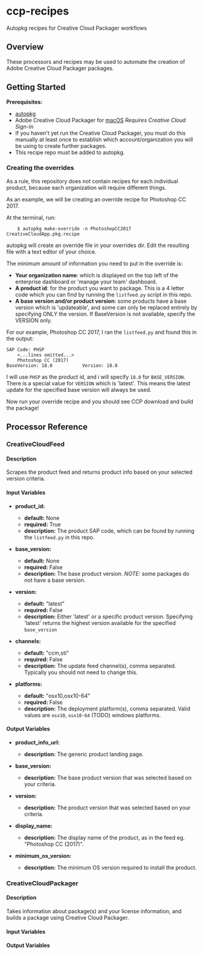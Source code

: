 # ccp-recipes

Autopkg recipes for Creative Cloud Packager workflows

## Overview

These processors and recipes may be used to automate the creation of Adobe Creative Cloud Packager packages.

## Getting Started

__Prerequisites:__

* [autopkg](https://github.com/autopkg/autopkg) 
* Adobe Creative Cloud Packager for [macOS](https://www.adobe.com/go/ccp_installer_osx) *Requires Creative Cloud Sign-In*
* If you haven't yet run the Creative Cloud Packager, you must do this manually at least once to establish which
  account/organization you will be using to create further packages.
* This recipe repo must be added to autopkg.

### Creating the overrides ###

As a rule, this repository does not contain recipes for each individual product, because each organization will require
different things.

As an example, we will be creating an override recipe for Photoshop CC 2017.

At the terminal, run:

        $ autopkg make-override -n PhotoshopCC2017 CreativeCloudApp.pkg.recipe 

autopkg will create an override file in your overrides dir. Edit the resulting file with a text editor of your choice.

The minimum amount of information you need to put in the override is:

- **Your organization name**: which is displayed on the top left of the enterprise dashboard or 'manage your team' dashboard.
- **A product id**: for the product you want to package. This is a 4 letter code which you can find by running the `listfeed.py` script in this repo.
- **A base version and/or product version**: some products have a base version which is 'updateable', and some can only be replaced entirely
 by specifying ONLY the version. If BaseVersion is not available, specify the VERSION only.
 
For our example, Photoshop CC 2017, I ran the `listfeed.py` and found this in the output:
    
    SAP Code: PHSP
        <...lines omitted...>     
        Photoshop CC (2017)                                         	BaseVersion: 18.0          	Version: 18.0 

I will use `PHSP` as the product id, and i will specify `18.0` for `BASE_VERSION`.
There is a special value for `VERSION` which is 'latest'. This means the latest update for the specified base version will always be used.

Now run your override recipe and you should see CCP download and build the package!

## Processor Reference

### CreativeCloudFeed

#### Description

Scrapes the product feed and returns product info based on your selected
version criteria.

#### Input Variables
- **product_id:**
    - **default:** None
    - **required:** True
    - **description:** The product SAP code, which can be found by running the `listfeed.py` in this repo.
    
- **base_version:**
    - **default:** None
    - **required:** False
    - **description:** The base product version. *NOTE:* some packages do not have a base version.
    
- **version:**
    - **default:** "latest"
    - **required:** False
    - **description:** Either 'latest' or a specific product version. 
        Specifying 'latest' returns the highest version available for the specified `base_version`
    
- **channels:**
    - **default:** "ccm,sti"
    - **required:** False
    - **description:** The update feed channel(s), comma separated. Typically you should not need to change this.
      
- **platforms:**
    - **default:** "osx10,osx10-64"
    - **required:** False
    - **description:** The deployment platform(s), comma separated. Valid values are `osx10`, `osx10-64` (TODO) windows platforms.
   
#### Output Variables
- **product_info_url:**
    - **description:** The generic product landing page.
    
- **base_version:**
    - **description:** The base product version that was selected based on your criteria.

- **version:**
    - **description:** The product version that was selected based on your criteria.
   
- **display_name:**
    - **description:** The display name of the product, as in the feed eg. "Photoshop CC (2017)".

- **minimum_os_version:**
    - **description:** The minimum OS version required to install the product.


### CreativeCloudPackager

#### Description

Takes information about package(s) and your license information, and builds
a package using Creative Cloud Packager.

#### Input Variables

#### Output Variables



